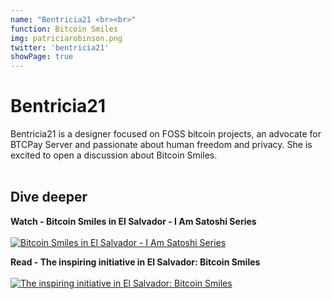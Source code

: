 ```yaml
---
name: "Bentricia21 <br><br>"
function: Bitcoin Smiles
img: patriciarobinson.png
twitter: 'bentricia21'
showPage: true
---
```


# Bentricia21
 
Bentricia21 is a designer focused on FOSS bitcoin projects, an advocate for BTCPay Server and passionate about human freedom and privacy. She is excited to open a discussion about Bitcoin Smiles.
<br><br>

## Dive deeper


<div class="grid grid-cols-1 md:grid-cols-2 gap-5">
<div class="p-3 my-2">

**Watch - Bitcoin Smiles in El Salvador - I Am Satoshi Series** <br><br>
[ ![Bitcoin Smiles in El Salvador - I Am Satoshi Series](/content/patricia_okcoin.png)](https://www.youtube.com/watch?v=5KWewAhxo0E/)
</div>

<div class="p-3 my-2">

**Read - The inspiring initiative in El Salvador: Bitcoin Smiles** <br><br>
[ ![The inspiring initiative in El Salvador: Bitcoin Smiles](/content/patricia_bm.png)](https://bitcoinmagazine.com/business/el-salvador-bitcoin-smiles-raising-btc/)
</div>

</div>

<br>


